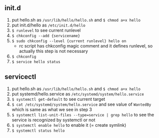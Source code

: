 ## init.d
1. put hello.sh as `/usr/lib/hello/hello.sh` and `$ chmod a+x hello`
2. put init.d/hello as `/etc/init.d/hello`
3. `$ runlevel` to see current runlevel
4. `$ chkconfig --add {servicename}`
5. `$ sudo chkconfig --level {current runlevel} hello on`
	- rc script has chkconfig magic comment and it defines runlevel, so actually this step is not necessary
6. `$ chkconfig`
7. `$ service hello status`


## servicectl
1. put hello.sh as `/usr/lib/hello/hello.sh` and `$ chmod a+x hello`
2. put systemd/hello.service as `/etc/systemd/system/hello.service`
3. `$ systemctl get-default` to see current target
4. `$ cat /etc/systemd/system/hello.service` and see value of `WantedBy` which is same as what we see in step 3
5. `$ systemctl list-unit-files --type=service | grep hello` to see the service is recognized by systemctl or not
6. `$ systemctl enable hello` to enable it (= create symlink)
7. `$ systemctl status hello`
